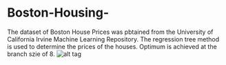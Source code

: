 # Boston-Housing-
The dataset of Boston House Prices was pbtained from the University of California Irvine Machine Learning Repository. The regression tree
method is used to determine the prices of the houses. Optimum is achieved at the branch szie of 8.
![alt tag](https://raw.githubusercontent.com/adhok//branch/path/to/img.png)
